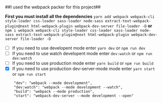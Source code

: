 ##I used the webpack packer for this project##


**First you must install all the dependencies** `yarn add webpack webpack-cli style-loader css-loader sass-loader node-sass extract-text-webpack-plugin@next html-webpack-plugin webpack-dev-server file-loader -D` **or** `npm i webpack webpack-cli style-loader css-loader sass-loader node-sass extract-text-webpack-plugin@next html-webpack-plugin webpack-dev-server file-loader -D`

- [ ] If you need to use developent mode enter `yarn dev` or `npm run dev`
- [ ] If you need to use watch developent mode enter `dev:watch` or `npm run dev:watch`
- [ ] If you need to use production mode enter `yarn build` or `npm run build`
- [x] If you need to use production dev-server-mode mode enter `yarn start` or `npm run start`

```
    "dev": "webpack --mode development",
    "dev:watch": "webpack --mode development --watch",
    "build": "webpack --mode production",
    "start": "webpack-dev-server --mode development --open"
```